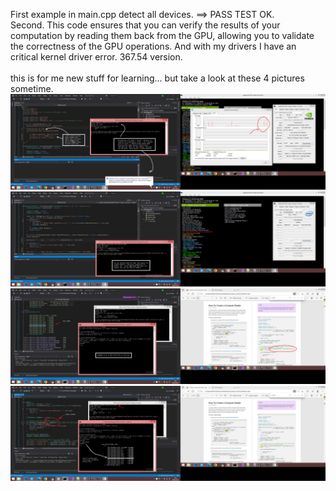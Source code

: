First example in main.cpp detect all devices. ==> PASS TEST OK.<br />
Second. This code ensures that you can verify the results of your computation by reading them back from the GPU, 
allowing you to validate the correctness of the GPU operations.
And with my drivers I have an critical kernel driver error. 367.54 version.
<br /><br />
this is for me new stuff for learning... but take a look at these 4 pictures sometime. 
![dump](https://raw.githubusercontent.com/KarolDuracz/scratchpad/main/Win32/Direct3D11%20and%20Intel3000%20or%20NvidiaGT540M/17%20-%2005-09-2024%20-%20ok%20na%20razie%20tyle%20wiem.png)
![dump](https://raw.githubusercontent.com/KarolDuracz/scratchpad/main/Win32/Direct3D11%20and%20Intel3000%20or%20NvidiaGT540M/18%20-%2005-09-2024%20-%20cd.png)
![dump](https://raw.githubusercontent.com/KarolDuracz/scratchpad/main/Win32/Direct3D11%20and%20Intel3000%20or%20NvidiaGT540M/19%20-%2005-09-2024%20-%20intel%203000%20featurs%20level%20test.png)
![dump](https://raw.githubusercontent.com/KarolDuracz/scratchpad/main/Win32/Direct3D11%20and%20Intel3000%20or%20NvidiaGT540M/20%20-%2005-09-2024%20-%20cd.png)
